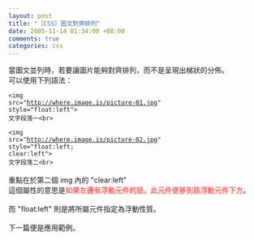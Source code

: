 ```yaml
--- 
layout: post
title: "［CSS］圖文對齊排列"
date: 2005-11-14 01:34:00 +08:00
comments: true
categories: css
---
```


當圖文並列時，若要讓圖片能夠對齊排列，而不是呈現出梯狀的分佈。<br />可以使用下列語法：<br /><code><br />&lt;img src="http://where.image.is/picture-01.jpg" style="float:left"&gt;<br />文字段落一&lt;br&gt;<br /><br />&lt;img src="http://where.image.is/picture-02.jpg" style="float:left; clear:left"&gt;<br />文字段落二&lt;br&gt;<br /></code><br />重點在於第二個 img 內的 "clear:left"<br />這個屬性的意思是<span style="font-weight: bold; color: rgb(255, 102, 102);">如果左邊有浮動元件的話，此元件便移到該浮動元件下方</span>。<br /><br />而 "float:left" 則是將所屬元件指定為浮動性質。<br /><br />下一篇便是應用範例。
